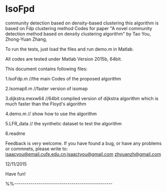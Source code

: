 # IsoFpd
community detection based on density-based clustering
this algorithm is based on Fdp clustering method
Codes for paper "A novel community detection method based on density clustering algorithm" by Tao You, Zhong-Yuan Zhang, 

To run the tests, just load the files and run demo.m in Matlab.

All codes are tested under Matlab Version 2015b, 64bit.

This document contains following files:

1.IsoFdp.m      //the main Codes of the proposed algorithm

2.IsomapII.m    //faster version of isomap

3.dijkstra.mexw64   //64bit compiled version of dijkstra algorithm which is much faster than the Floyd's algorithm

4.demo.m        //  show how to use the algorithm

5.LFR_data      //  the synthetic dataset to test the algorithm

6.readme

Feedback is very welcome. If you have found a bug, or have any problems or
commnets, please write to:
isaacyou@email.cufe.edu.cn;isaactyou@gmail.com
zhyuanzh@gmail.com

12/11/2015

Have fun!

%%------------------------------------------------
